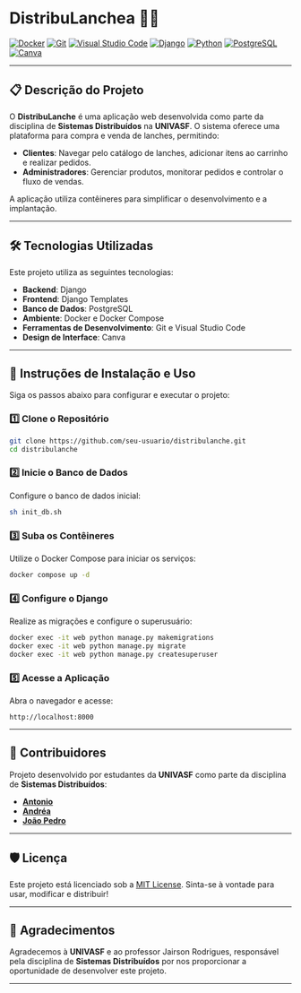 
# DistribuLanchea 🍔🍟

[![Docker](https://img.shields.io/badge/Docker-2496ED?style=for-the-badge&logo=docker&logoColor=white)](https://www.docker.com/)
[![Git](https://img.shields.io/badge/Git-F05032?style=for-the-badge&logo=git&logoColor=white)](https://git-scm.com/)
[![Visual Studio Code](https://img.shields.io/badge/VS%20Code-007ACC?style=for-the-badge&logo=visual-studio-code&logoColor=white)](https://code.visualstudio.com/)
[![Django](https://img.shields.io/badge/Django-092E20?style=for-the-badge&logo=django&logoColor=white)](https://www.djangoproject.com/)
[![Python](https://img.shields.io/badge/Python-3776AB?style=for-the-badge&logo=python&logoColor=white)](https://www.python.org/)
[![PostgreSQL](https://img.shields.io/badge/PostgreSQL-336791?style=for-the-badge&logo=postgresql&logoColor=white)](https://www.postgresql.org/)
[![Canva](https://img.shields.io/badge/Canva-00C4CC?style=for-the-badge&logo=canva&logoColor=white)](https://www.canva.com/)

---

## 📋 **Descrição do Projeto**

O **DistribuLanche** é uma aplicação web desenvolvida como parte da disciplina de **Sistemas Distribuídos** na **UNIVASF**. O sistema oferece uma plataforma para compra e venda de lanches, permitindo:

- **Clientes**: Navegar pelo catálogo de lanches, adicionar itens ao carrinho e realizar pedidos.
- **Administradores**: Gerenciar produtos, monitorar pedidos e controlar o fluxo de vendas.

A aplicação utiliza contêineres para simplificar o desenvolvimento e a implantação.

---

## 🛠️ **Tecnologias Utilizadas**

Este projeto utiliza as seguintes tecnologias:

- **Backend**: Django
- **Frontend**: Django Templates
- **Banco de Dados**: PostgreSQL
- **Ambiente**: Docker e Docker Compose
- **Ferramentas de Desenvolvimento**: Git e Visual Studio Code
- **Design de Interface**: Canva

---

## 🚀 **Instruções de Instalação e Uso**

Siga os passos abaixo para configurar e executar o projeto:

### 1️⃣ **Clone o Repositório**
```bash
git clone https://github.com/seu-usuario/distribulanche.git
cd distribulanche
```

### 2️⃣ **Inicie o Banco de Dados**
Configure o banco de dados inicial:
```bash
sh init_db.sh
```

### 3️⃣ **Suba os Contêineres**
Utilize o Docker Compose para iniciar os serviços:
```bash
docker compose up -d
```

### 4️⃣ **Configure o Django**
Realize as migrações e configure o superusuário:
```bash
docker exec -it web python manage.py makemigrations
docker exec -it web python manage.py migrate
docker exec -it web python manage.py createsuperuser
```

### 5️⃣ **Acesse a Aplicação**
Abra o navegador e acesse:
```
http://localhost:8000
```

---


## 👥 **Contribuidores**

Projeto desenvolvido por estudantes da **UNIVASF** como parte da disciplina de **Sistemas Distribuídos**:

- **[Antonio](https://github.com/seu-usuario)**
- **[Andréa](https://github.com/andrea-enginner)**
- **[João Pedro](https://github.com/Sansaocarrasco)**
---

## 🛡️ **Licença**

Este projeto está licenciado sob a [MIT License](https://opensource.org/licenses/MIT). Sinta-se à vontade para usar, modificar e distribuir!

---

## 🌟 **Agradecimentos**

Agradecemos à **UNIVASF** e ao professor Jairson Rodrigues, responsável pela disciplina de **Sistemas Distribuídos** por nos proporcionar a oportunidade de desenvolver este projeto.

---
```